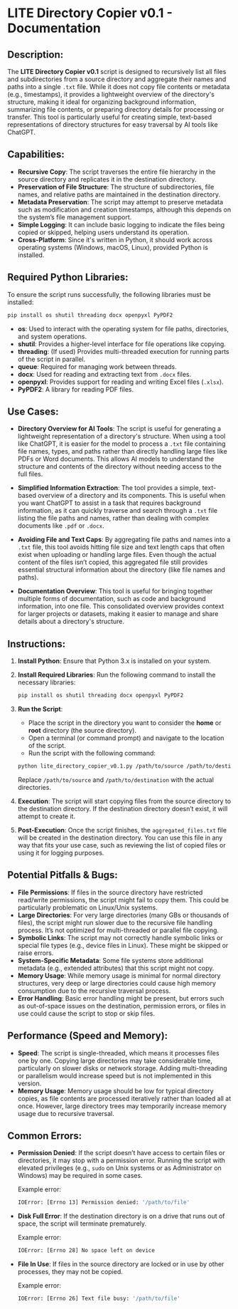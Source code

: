 # LITE Directory Copier v0.1 - Documentation

## Description:
The **LITE Directory Copier v0.1** script is designed to recursively list all files and subdirectories from a source directory and aggregate their names and paths into a single `.txt` file. While it does not copy file contents or metadata (e.g., timestamps), it provides a lightweight overview of the directory's structure, making it ideal for organizing background information, summarizing file contents, or preparing directory details for processing or transfer. This tool is particularly useful for creating simple, text-based representations of directory structures for easy traversal by AI tools like ChatGPT.

## Capabilities:
- **Recursive Copy**: The script traverses the entire file hierarchy in the source directory and replicates it in the destination directory.
- **Preservation of File Structure**: The structure of subdirectories, file names, and relative paths are maintained in the destination directory.
- **Metadata Preservation**: The script may attempt to preserve metadata such as modification and creation timestamps, although this depends on the system’s file management support.
- **Simple Logging**: It can include basic logging to indicate the files being copied or skipped, helping users understand its operation.
- **Cross-Platform**: Since it's written in Python, it should work across operating systems (Windows, macOS, Linux), provided Python is installed.

## Required Python Libraries:
To ensure the script runs successfully, the following libraries must be installed:

```bash
pip install os shutil threading docx openpyxl PyPDF2
```

- **os**: Used to interact with the operating system for file paths, directories, and system operations.
- **shutil**: Provides a higher-level interface for file operations like copying.
- **threading**: (If used) Provides multi-threaded execution for running parts of the script in parallel.
- **queue**: Required for managing work between threads.
- **docx**: Used for reading and extracting text from `.docx` files.
- **openpyxl**: Provides support for reading and writing Excel files (`.xlsx`).
- **PyPDF2**: A library for reading PDF files.

## Use Cases:
- **Directory Overview for AI Tools**: The script is useful for generating a lightweight representation of a directory's structure. When using a tool like ChatGPT, it is easier for the model to process a `.txt` file containing file names, types, and paths rather than directly handling large files like PDFs or Word documents. This allows AI models to understand the structure and contents of the directory without needing access to the full files.

- **Simplified Information Extraction**: The tool provides a simple, text-based overview of a directory and its components. This is useful when you want ChatGPT to assist in a task that requires background information, as it can quickly traverse and search through a `.txt` file listing the file paths and names, rather than dealing with complex documents like `.pdf` or `.docx`.

- **Avoiding File and Text Caps**: By aggregating file paths and names into a `.txt` file, this tool avoids hitting file size and text length caps that often exist when uploading or handling large files. Even though the actual content of the files isn’t copied, this aggregated file still provides essential structural information about the directory (like file names and paths).

- **Documentation Overview**: This tool is useful for bringing together multiple forms of documentation, such as code and background information, into one file. This consolidated overview provides context for larger projects or datasets, making it easier to manage and share details about a directory's structure.

## Instructions:

1. **Install Python**: Ensure that Python 3.x is installed on your system.
2. **Install Required Libraries**: Run the following command to install the necessary libraries:

    ```bash
    pip install os shutil threading docx openpyxl PyPDF2
    ```

3. **Run the Script**:
    - Place the script in the directory you want to consider the **home** or **root** directory (the source directory).
    - Open a terminal (or command prompt) and navigate to the location of the script.
    - Run the script with the following command:

    ```bash
    python lite_directory_copier_v0.1.py /path/to/source /path/to/destination
    ```

    Replace `/path/to/source` and `/path/to/destination` with the actual directories.

4. **Execution**: The script will start copying files from the source directory to the destination directory. If the destination directory doesn’t exist, it will attempt to create it.

5. **Post-Execution**: Once the script finishes, the `aggregated_files.txt` file will be created in the destination directory. You can use this file in any way that fits your use case, such as reviewing the list of copied files or using it for logging purposes.

## Potential Pitfalls & Bugs:
- **File Permissions**: If files in the source directory have restricted read/write permissions, the script might fail to copy them. This could be particularly problematic on Linux/Unix systems.
- **Large Directories**: For very large directories (many GBs or thousands of files), the script might run slower due to the recursive file handling process. It’s not optimized for multi-threaded or parallel file copying.
- **Symbolic Links**: The script may not correctly handle symbolic links or special file types (e.g., device files in Linux). These might be skipped or raise errors.
- **System-Specific Metadata**: Some file systems store additional metadata (e.g., extended attributes) that this script might not copy.
- **Memory Usage**: While memory usage is minimal for normal directory structures, very deep or large directories could cause high memory consumption due to the recursive traversal process.
- **Error Handling**: Basic error handling might be present, but errors such as out-of-space issues on the destination, permission errors, or files in use could cause the script to stop or skip files.

## Performance (Speed and Memory):
- **Speed**: The script is single-threaded, which means it processes files one by one. Copying large directories may take considerable time, particularly on slower disks or network storage. Adding multi-threading or parallelism would increase speed but is not implemented in this version.
- **Memory Usage**: Memory usage should be low for typical directory copies, as file contents are processed iteratively rather than loaded all at once. However, large directory trees may temporarily increase memory usage due to recursive traversal.

## Common Errors:
- **Permission Denied**: If the script doesn’t have access to certain files or directories, it may stop with a permission error. Running the script with elevated privileges (e.g., `sudo` on Unix systems or as Administrator on Windows) may be required in some cases.

    Example error:
    ```bash
    IOError: [Errno 13] Permission denied: '/path/to/file'
    ```

- **Disk Full Error**: If the destination directory is on a drive that runs out of space, the script will terminate prematurely.

    Example error:
    ```bash
    IOError: [Errno 28] No space left on device
    ```

- **File In Use**: If files in the source directory are locked or in use by other processes, they may not be copied.

    Example error:
    ```bash
    IOError: [Errno 26] Text file busy: '/path/to/file'
    ```
